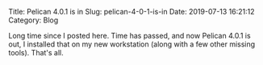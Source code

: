 Title: Pelican 4.0.1 is in
Slug: pelican-4-0-1-is-in
Date: 2019-07-13 16:21:12
Category: Blog

Long time since I posted here. Time has passed, and now Pelican 4.0.1 is out, I installed that on my new workstation (along with a few other missing tools). That's all.
